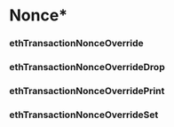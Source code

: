 

# Nonce*

### ethTransactionNonceOverride

### ethTransactionNonceOverrideDrop

### ethTransactionNonceOverridePrint

### ethTransactionNonceOverrideSet

